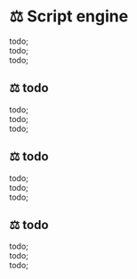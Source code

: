 # ⚖️ Script engine

todo; <br/>
todo; <br/>
todo; <br/>

## ⚖️ todo

todo; <br/>
todo; <br/>
todo; <br/>

## ⚖️ todo

todo; <br/>
todo; <br/>
todo; <br/>

## ⚖️ todo

todo; <br/>
todo; <br/>
todo; <br/>
